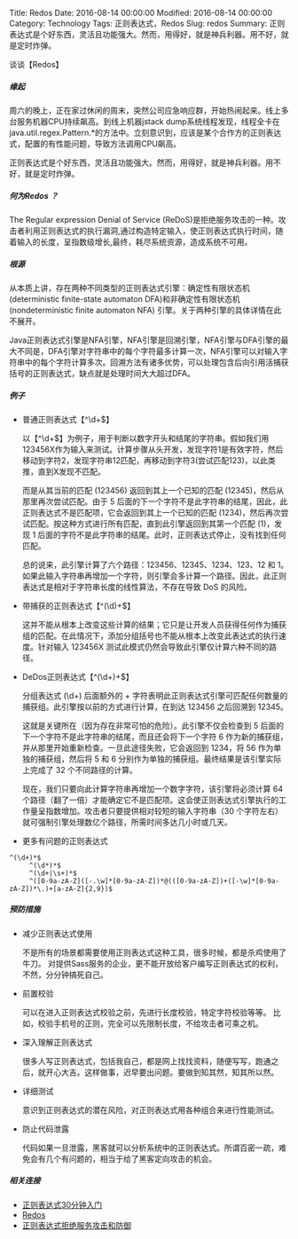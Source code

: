  Title: Redos
 Date: 2016-08-14 00:00:00
 Modified: 2016-08-14 00:00:00
 Category: Technology
 Tags: 正则表达式，Redos
 Slug: redos
 Summary: 正则表达式是个好东西，灵活且功能强大。然而，用得好，就是神兵利器。用不好，就是定时炸弹。
 
谈谈【Redos】

##### 缘起
周六的晚上，正在家过休闲的周末，突然公司应急响应群，开始热闹起来。线上多台服务机器CPU持续飙高。到线上机器jstack dump系统线程发现，线程全卡在java.util.regex.Pattern.*的方法中。立刻意识到，应该是某个合作方的正则表达式，配置的有性能问题，导致方法调用CPU飙高。

正则表达式是个好东西，灵活且功能强大。然而，用得好，就是神兵利器。用不好，就是定时炸弹。

##### 何为Redos ？
The Regular expression Denial of Service (ReDoS)是拒绝服务攻击的一种。攻击者利用正则表达式的执行漏洞,通过构造特定输入，使正则表达式执行时间，随着输入的长度，呈指数级增长,最终，耗尽系统资源，造成系统不可用。

##### 根源
从本质上讲，存在两种不同类型的正则表达式引擎：确定性有限状态机(deterministic finite-state automaton DFA)和非确定性有限状态机(nondeterministic finite automaton NFA) 引擎。关于两种引擎的具体详情在此不展开。

Java正则表达式引擎是NFA引擎，NFA引擎是回溯引擎，NFA引擎与DFA引擎的最大不同是，DFA引擎对字符串中的每个字符最多计算一次，NFA引擎可以对输入字符串中的每个字符计算多次。回溯方法有诸多优势，可以处理包含后向引用活捕获括号的正则表达式，缺点就是处理时间大大超过DFA。

##### 例子
- 普通正则表达式【^\d+$】 

	以【^\d+$】为例子，用于判断以数字开头和结尾的字符串。假如我们用123456X作为输入来测试。计算步骤从头开发，发现字符1是有效字符，然后移动到字符2，发现字符串12匹配，再移动到字符3(尝试匹配123)，以此类推，直到X发现不匹配。
	 
	而是从其当前的匹配 (123456) 返回到其上一个已知的匹配 (12345)，然后从那里再次尝试匹配。由于 5 后面的下一个字符不是此字符串的结尾，因此，此正则表达式不是匹配项，它会返回到其上一个已知的匹配 (1234)，然后再次尝试匹配。按这种方式进行所有匹配，直到此引擎返回到其第一个匹配 (1)，发现 1 后面的字符不是此字符串的结尾。此时，正则表达式停止，没有找到任何匹配。


	总的说来，此引擎计算了六个路径：123456、12345、1234、123、12 和 1。如果此输入字符串再增加一个字符，则引擎会多计算一个路径。因此，此正则表达式是相对于字符串长度的线性算法，不存在导致 DoS 的风险。

- 带捕获的正则表达式【^(\d)+$】
	
	这并不能从根本上改变这些计算的结果；它只是让开发人员获得任何作为捕获组的匹配。在此情况下，添加分组括号也不能从根本上改变此表达式的执行速度。针对输入 123456X 测试此模式仍然会导致此引擎仅计算六种不同的路径。
- DeDos正则表达式【^(\d+)+$】

	分组表达式 (\d+) 后面额外的 + 字符表明此正则表达式引擎可匹配任何数量的捕获组。此引擎按以前的方式进行计算，在到达 123456 之后回溯到 12345。

	这就是关键所在（因为存在非常可怕的危险）。此引擎不仅会检查到 5 后面的下一个字符不是此字符串的结尾，而且还会将下一个字符 6 作为新的捕获组，并从那里开始重新检查。一旦此途径失败，它会返回到 1234，将 56 作为单独的捕获组，然后将 5 和 6 分别作为单独的捕获组。最终结果是该引擎实际上完成了 32 个不同路径的计算。

	现在，我们只要向此计算字符串再增加一个数字字符，该引擎将必须计算 64 个路径（翻了一倍）才能确定它不是匹配项。这会使正则表达式引擎执行的工作量呈指数增加。攻击者只要提供相对较短的输入字符串（30 个字符左右）就可强制引擎处理数亿个路径，所需时间多达几小时或几天。

- 更多有问题的正则表达式
<pre><code>^(\d+)*$
	 ^(\d*)*$
	 ^(\d+|\s+)*$ 
	 ^([0-9a-zA-Z]([-.\w]*[0-9a-zA-Z])*@(([0-9a-zA-Z])+([-\w]*[0-9a-zA-Z])*\.)+[a-zA-Z]{2,9})$
</code></pre>

##### 预防措施
- 减少正则表达式使用 

	不是所有的场景都需要使用正则表达式这种工具，很多时候，都是杀鸡使用了牛刀。 对提供Sass服务的企业，更不能开放给客户编写正则表达式的权利，不然，分分钟搞死自己。 
	
- 前置校验 

	可以在进入正则表达式校验之前，先进行长度校验，特定字符校验等等。 比如，校验手机号的正则，完全可以先限制长度，不给攻击者可乘之机。
	
- 深入理解正则表达式 

	很多人写正则表达式，包括我自己，都是网上找找资料，随便写写，跑通之后，就开心大吉。这样做事，迟早要出问题。要做到知其然，知其所以然。
	
- 详细测试
	
	意识到正则表达式的潜在风险，对正则表达式用各种组合来进行性能测试。
	
- 防止代码泄露 
	
	代码如果一旦泄露，黑客就可以分析系统中的正则表达式。所谓百密一疏，难免会有几个有问题的，相当于给了黑客定向攻击的机会。

##### 相关连接
- [正则表达式30分钟入门](http://deerchao.net/tutorials/regex/regex.htm)
- [Redos](https://www.owasp.org/index.php/Regular_expression_Denial_of_Service_-_ReDoS)
- [正则表达式拒绝服务攻击和防御](https://msdn.microsoft.com/zh-cn/magazine/ff646973.aspx)

